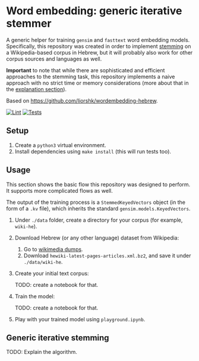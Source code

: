 # Word embedding: generic iterative stemmer

A generic helper for training `gensim` and `fasttext` word embedding models.<br>
Specifically, this repository was created in order to
implement [stemming](https://en.wikipedia.org/wiki/Stemming)
on a Wikipedia-based corpus in Hebrew, but it will probably also work for other
corpus sources and languages as well.

**Important** to note that while there are sophisticated and efficient
approaches to the stemming task, this repository implements a naive approach
with no strict time or memory considerations (more about that in
the [explanation section](#generic-iterative-stemming)).

Based on https://github.com/liorshk/wordembedding-hebrew.

[![Lint](https://github.com/asaf-kali/gensim-model-trainer/actions/workflows/lint.yml/badge.svg)](https://github.com/asaf-kali/gensim-model-trainer/actions/workflows/lint.yml)
[![Tests](https://github.com/asaf-kali/gensim-model-trainer/actions/workflows/tests.yml/badge.svg)](https://github.com/asaf-kali/gensim-model-trainer/actions/workflows/tests.yml)

## Setup

1. Create a `python3` virtual environment.
2. Install dependencies using `make install` (this will run tests too).

## Usage

This section shows the basic flow this repository was designed to perform. It
supports more complicated flows as well.

The output of the training process is a `StemmedKeyedVectors` object (in the
form of a `.kv` file), which inherits the standard `gensim.models.KeyedVectors`.

1. Under `./data` folder, create a directory for your corpus (for
   example, `wiki-he`).


2. Download Hebrew (or any other language) dataset from Wikipedia:
    1. Go to [wikimedia dumps](https://dumps.wikimedia.org/hewiki/latest/).
    2. Download `hewiki-latest-pages-articles.xml.bz2`, and save it
       under `./data/wiki-he`.


3. Create your initial text corpus:

   TODO: create a notebook for that.


4. Train the model:

   TODO: create a notebook for that.


5. Play with your trained model using `playground.ipynb`.

## Generic iterative stemming

TODO: Explain the algorithm.
